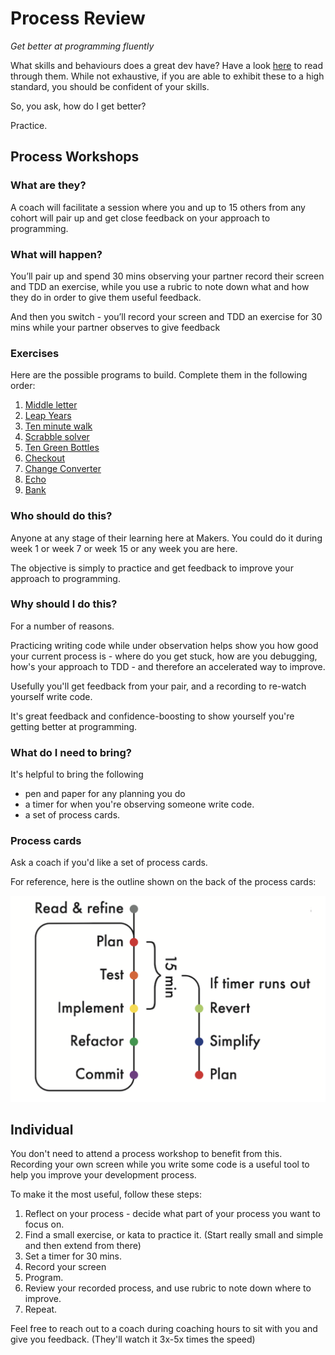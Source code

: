 # Process Review

_Get better at programming fluently_

What skills and behaviours does a great dev have? Have a look [here](./observation_guidance.md) to read through them. While not exhaustive, if you are able to exhibit these to a high standard, you should be confident of your skills.

So, you ask, how do I get better?

Practice.

## Process Workshops

### What are they?

A coach will facilitate a session where you and up to 15 others from any cohort will pair up and get close feedback on your approach to programming.

### What will happen?

You’ll pair up and spend 30 mins observing your partner record their screen and TDD an exercise, while you use a rubric to note down what and how they do in order to give them useful feedback.

And then you switch - you’ll record your screen and TDD an exercise for 30 mins while your partner observes to give feedback

### Exercises

Here are the possible programs to build. Complete them in the following order:

1. [Middle letter](./exercises/middle_letter)
1. [Leap Years](./exercises/leap_years)
1. [Ten minute walk](./exercises/10_minute_walk)
1. [Scrabble solver](./exercises/scrabble_solver)
1. [Ten Green Bottles](./exercises/ten_green_bottles)
1. [Checkout](./exercises/checkout)
1. [Change Converter](./exercises/change_converter)
1. [Echo](./exercises/echo)
1. [Bank](./exercises/bank)

### Who should do this?

Anyone at any stage of their learning here at Makers. You could do it during week 1 or week 7 or week 15 or any week you are here.

The objective is simply to practice and get feedback to improve your approach to programming.

### Why should I do this?

For a number of reasons.

Practicing writing code while under observation helps show you how good your current process is - where do you get stuck, how are you debugging, how's your approach to TDD - and therefore an accelerated way to improve.

Usefully you'll get feedback from your pair, and a recording to re-watch yourself write code.

It's great feedback and confidence-boosting to show yourself you're getting better at programming.

### What do I need to bring?

It's helpful to bring the following

- pen and paper for any planning you do
- a timer for when you're observing someone write code.
- a set of process cards.

### Process cards

Ask a coach if you'd like a set of process cards.

For reference, here is the outline shown on the back of the process cards:

![process overview](./images/process_outline.png)

## Individual

You don't need to attend a process workshop to benefit from this. Recording your own screen while you write some code is a useful tool to help you improve your development process.

To make it the most useful, follow these steps:

1. Reflect on your process - decide what part of your process you want to focus on.
2. Find a small exercise, or kata to practice it. (Start really small and simple and then extend from there)
3. Set a timer for 30 mins.
4. Record your screen
5. Program.
6. Review your recorded process, and use rubric to note down where to improve.
7. Repeat.

Feel free to reach out to a coach during coaching hours to sit with you and give you feedback. (They'll watch it 3x-5x times the speed)
